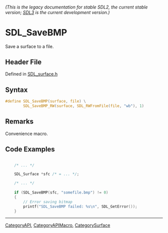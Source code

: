 ###### (This is the legacy documentation for stable SDL2, the current stable version; [SDL3](https://wiki.libsdl.org/SDL3/) is the current development version.)
# SDL_SaveBMP

Save a surface to a file.

## Header File

Defined in [SDL_surface.h](https://github.com/libsdl-org/SDL/blob/SDL2/include/SDL_surface.h)

## Syntax

```c
#define SDL_SaveBMP(surface, file) \
        SDL_SaveBMP_RW(surface, SDL_RWFromFile(file, "wb"), 1)
```

## Remarks

Convenience macro.

## Code Examples

```c

    /* ... */

    SDL_Surface *sfc /* = ... */;

    /* ... */
  
    if (SDL_SaveBMP(sfc, "somefile.bmp") != 0)
    {
        // Error saving bitmap
        printf("SDL_SaveBMP failed: %s\n", SDL_GetError());
    }
```

----
[CategoryAPI](CategoryAPI), [CategoryAPIMacro](CategoryAPIMacro), [CategorySurface](CategorySurface)


